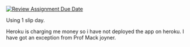 [![Review Assignment Due Date](https://classroom.github.com/assets/deadline-readme-button-24ddc0f5d75046c5622901739e7c5dd533143b0c8e959d652212380cedb1ea36.svg)](https://classroom.github.com/a/G2Z1d1aU)

Using 1 slip day.

Heroku is charging me money so i have not deployed the app on heroku. I have got an exception from Prof Mack joyner. 